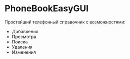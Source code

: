 # PhoneBookEasyGUI
Простейший телефонный справочник с возможностями:
* Добавления
* Просмотра
* Поиска
* Удаления
* Изменения 
